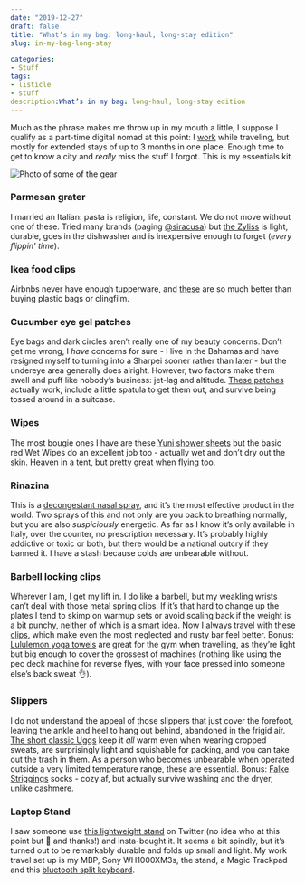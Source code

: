 ```yaml
---
date: "2019-12-27"
draft: false
title: "What’s in my bag: long-haul, long-stay edition"
slug: in-my-bag-long-stay

categories:
- Stuff
tags:
- listicle
- stuff
description:What’s in my bag: long-haul, long-stay edition
---
```


Much as the phrase makes me throw up in my mouth a little, I suppose I qualify as a part-time digital nomad at this point: I [work](https://www.stopwatch.com) while traveling, but mostly for extended stays of up to 3 months in one place. Enough time to get to know a city and _really_ miss the stuff I forgot. This is my essentials kit.

![Photo of some of the gear](/images/20191227-whats-in-my-bag/photo.jpg)

### Parmesan grater
I married an Italian: pasta is religion, life, constant. We do not move without one of these. Tried many brands (paging [@siracusa](https://twitter.com/siracusa)) but [the Zyliss](https://www.amazon.com/ZYLISS-Classic-Rotary-Cheese-Grater/dp/B00MGLOW8C/ref=sxin_5_osp20-99cadcf6_cov?ascsubtag=99cadcf6-5c07-4dd7-9278-c5910ee64189&creativeASIN=B01HX6HAK6&cv_ct_id=amzn1.osp.99cadcf6-5c07-4dd7-9278-c5910ee64189&cv_ct_pg=search&cv_ct_wn=osp-search&keywords=zyliss%2Bcheese%2Bgrater&linkCode=oas&pd_rd_i=B01HX6HAK6&pd_rd_r=95c90c1b-fe77-4e9d-8bcb-cc8bd04ada5c&pd_rd_w=DG8XC&pd_rd_wg=Ia9dD&pf_rd_p=e1262d27-368d-44f1-a337-220e1af8b014&pf_rd_r=JFH2QQXXZRBV78BW4TSV&qid=1577464963&tag=bestcont06-20&th=1) is light, durable, goes in the dishwasher and is inexpensive enough to forget (_every flippin' time_).

### Ikea food clips
Airbnbs never have enough tupperware, and [these](https://www.ikea.com/us/en/p/bevara-sealing-clip-set-of-30-assorted-colors-mixed-colors-mixed-sizes-assorted-sizes-10339171/) are so much better than buying plastic bags or clingfilm.

### Cucumber eye gel patches
Eye bags and dark circles aren’t really one of my beauty concerns. Don’t get me wrong, I *have* concerns for sure - I live in the Bahamas and have resigned myself to turning into a Sharpei sooner rather than later - but the undereye area generally does alright. However, two factors make them swell and puff like nobody’s business: jet-lag and altitude. [These patches](https://www.sephora.com/product/cucumber-de-tox-hydra-gel-eye-patches-P412025) actually work, include a little spatula to get them out, and survive being tossed around in a suitcase.

### Wipes
The most bougie ones I have are these [Yuni shower sheets](https://www.sephora.com/product/shower-sheets-large-body-wipes-P415782?skuId=1922020&keyword=YUNI%20-%20SHOWER%20SHEETS%20Large%20Body%20Wipes) but the basic red Wet Wipes do an excellent job too - actually wet and don’t dry out the skin. Heaven in a tent, but pretty great when flying too.

### Rinazina
This is a [decongestant nasal spray](http://www.rinazina.it/medicinali/rinazina_spray_nasale.html), and it’s the most effective product in the world. Two sprays of this and not only are you back to breathing normally, but you are also *suspiciously* energetic. As far as I know it’s only available in Italy, over the counter, no prescription necessary. It’s probably highly addictive or toxic or both, but there would be a national outcry if they banned it. I have a stash because colds are unbearable without.

### Barbell locking clips
Wherever I am, I get my lift in. I do like a barbell, but my weakling wrists can’t deal with those metal spring clips. If it’s that hard to change up the plates I tend to skimp on warmup sets or avoid scaling back if the weight is a bit punchy, neither of which is a smart idea. Now I always travel with [these clips](https://www.amazon.com/Lock-Jaw-50mm-Olympic-Barbell-Collar/dp/B01FH1IH5G?ref_=ast_bbp_dp&th=1&psc=1), which make even the most neglected and rusty bar feel better. Bonus: [Lululemon yoga towels](https://shop.lululemon.com/p/womens-gifts-for-yogis/The-Towel/_/prod1410047?color=38129&sz=ONESIZE) are great for the gym when travelling, as they’re light but big enough to cover the grossest of machines (nothing like using the pec deck machine for reverse flyes, with your face pressed into someone else’s back sweat 👌).

### Slippers
I do not understand the appeal of those slippers that just cover the forefoot, leaving the ankle and heel to hang out behind, abandoned in the frigid air. [The short classic Uggs](https://www.ugg.com/women-boots-classic-boots/classic-mini-ii-boot/1016222.html?dwvar_1016222_color=CHO#start=11&cgid=women-boots-classic-boots) keep it *all* warm even when wearing cropped sweats, are surprisingly light and squishable for packing, and you can take out the trash in them. As a person who becomes unbearable when operated outside a very limited temperature range, these are essential. Bonus: [Falke Striggings](https://www.falke.com/uk_en/striggings-rib-women-socks-green-971-7647) socks - cozy af, but actually survive washing and the dryer, unlike cashmere.

### Laptop Stand
I saw someone use [this lightweight stand](https://www.amazon.com/gp/product/B01HHYQBB8/ref=ppx_yo_dt_b_search_asin_title?ie=UTF8&psc=1) on Twitter (no idea who at this point but 👋 and thanks!) and insta-bought it. It seems a bit spindly, but it’s turned out to be remarkably durable and folds up small and light. My work travel set up is my MBP, Sony WH1000XM3s, the stand, a Magic Trackpad and this [bluetooth split keyboard](https://www.amazon.com/Freestyle2-Wireless-Ergonomic-Keyboard-Separation/dp/B00NMVJYEW/ref=sr_1_3?crid=12VMBK8T5YIQE&keywords=kinesis+freestyle2&qid=1577467036&s=electronics&sprefix=kinesis+f%2Celectronics%2C182&sr=1-3).
